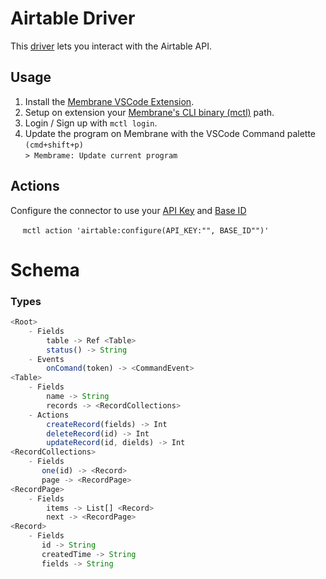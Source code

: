 # Airtable Driver

This [driver](https://membrane.io) lets you interact with the Airtable API.

## Usage

1. Install the [Membrane VSCode Extension](https://marketplace.visualstudio.com/items?itemName=membrane.membrane).
2. Setup on extension your [Membrane's CLI binary (mctl)](https://membrane.io/download) path.
3. Login / Sign up with ```mctl login```.
4. Update the program on Membrane with the VSCode Command palette `(cmd+shift+p)`\
  ```> Membrame: Update current program```

## Actions

Configure the connector to use your [API Key](https://airtable.com/account) and [Base ID](https://support.airtable.com/docs/understanding-airtable-ids)

$~~~~$ `mctl action 'airtable:configure(API_KEY:"", BASE_ID"")'`

# Schema

### Types
```javascript
<Root>
    - Fields
        table -> Ref <Table>
        status() -> String
    - Events
        onComand(token) -> <CommandEvent>
<Table>
    - Fields
        name -> String
        records -> <RecordCollections>
    - Actions
        createRecord(fields) -> Int
        deleteRecord(id) -> Int
        updateRecord(id, dields) -> Int
<RecordCollections>
    - Fields
       one(id) -> <Record>
       page -> <RecordPage>
<RecordPage>
    - Fields
        items -> List[] <Record>
        next -> <RecordPage>
<Record>
    - Fields
       id -> String
       createdTime -> String
       fields -> String